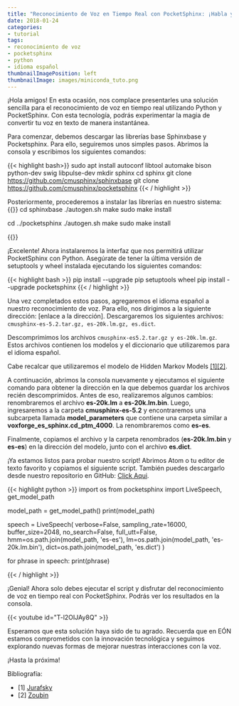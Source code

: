 ```yaml
---
title: "Reconocimiento de Voz en Tiempo Real con PocketSphinx: ¡Habla y Escucha con Python!"
date: 2018-01-24
categories:
- tutorial
tags:
- reconocimiento de voz
- pocketsphinx
- python
- idioma español
thumbnailImagePosition: left
thumbnailImage: images/miniconda_tuto.png
---
```

¡Hola amigos! En esta ocasión, nos complace presentarles una solución sencilla para el reconocimiento de voz en tiempo real utilizando Python y PocketSphinx. Con esta tecnología, podrás experimentar la magia de convertir tu voz en texto de manera instantánea.
<!--more-->

Para comenzar, debemos descargar las librerías base Sphinxbase y Pocketsphinx. Para ello, seguiremos unos simples pasos. Abrimos la consola y escribimos los siguientes comandos:

{{< highlight bash>}}
sudo apt install autoconf libtool automake bison python-dev swig libpulse-dev
mkdir sphinx
cd sphinx
git clone https://github.com/cmusphinx/sphinxbase
git clone https://github.com/cmusphinx/pocketsphinx
{{< / highlight >}}

Posteriormente, procederemos a instalar las librerías en nuestro sistema:
{{<highlight bash>}}
cd sphinxbase
./autogen.sh
make
sudo make install

cd ../pocketsphinx
./autogen.sh
make
sudo make install


{{</highlight>}}

¡Excelente! Ahora instalaremos la interfaz que nos permitirá utilizar PocketSphinx con Python. Asegúrate de tener la última versión de setuptools y wheel instalada ejecutando los siguientes comandos:

{{< highlight bash >}}
pip install --upgrade pip setuptools wheel
pip install --upgrade pocketsphinx
{{< / highlight >}}

Una vez completados estos pasos, agregaremos el idioma español a nuestro reconocimiento de voz. Para ello, nos dirigimos a la siguiente dirección: [enlace a la dirección]. Descargaremos los siguientes archivos: ```cmusphinx-es-5.2.tar.gz, es-20k.lm.gz, es.dict```.

Descomprimimos los archivos ```cmusphinx-es5.2.tar.gz y es-20k.lm.gz```. Estos archivos contienen los modelos y el diccionario que utilizaremos para el idioma español.

Cabe recalcar que utilizaremos el modelo de Hidden Markov Models [[1]](#1)[[2]](#2).

A continuación, abrimos la consola nuevamente y ejecutamos el siguiente comando para obtener la dirección en la que debemos guardar los archivos recién descomprimidos. Antes de eso, realizaremos algunos cambios: renombraremos el archivo **es-20k.lm** a **es-20k.lm.bin**. Luego, ingresaremos a la carpeta **cmusphinx-es-5.2** y encontraremos una subcarpeta llamada **model_parameters** que contiene una carpeta similar a **voxforge_es_sphinx.cd_ptm_4000**. La renombraremos como **es-es**.

Finalmente, copiamos el archivo y la carpeta renombrados (**es-20k.lm.bin** y **es-es**) en la dirección del modelo, junto con el archivo **es.dict**.

¡Ya estamos listos para probar nuestro script! Abrimos Atom o tu editor de texto favorito y copiamos el siguiente script. También puedes descargarlo desde nuestro repositorio en GitHub: [Click Aqui](https://github.com/richiprieto/SpeechRecognition).

{{< highlight python >}}
import os
from pocketsphinx import LiveSpeech, get_model_path

model_path = get_model_path()
print(model_path)

speech = LiveSpeech(
    verbose=False,
    sampling_rate=16000,
    buffer_size=2048,
    no_search=False,
    full_utt=False,
    hmm=os.path.join(model_path, 'es-es'),
    lm=os.path.join(model_path, 'es-20k.lm.bin'),
    dict=os.path.join(model_path, 'es.dict')
)

for phrase in speech:
    print(phrase)

{{< / highlight >}}

¡Genial! Ahora solo debes ejecutar el script y disfrutar del reconocimiento de voz en tiempo real con PocketSphinx. Podrás ver los resultados en la consola.

{{< youtube id="T-l2OIJAy8Q" >}}

Esperamos que esta solución haya sido de tu agrado. Recuerda que en EÓN estamos comprometidos con la innovación tecnológica y seguimos explorando nuevas formas de mejorar nuestras interacciones con la voz.

¡Hasta la próxima!

Bibliografía:
- <a id="1">[1]</a> [Jurafsky](https://web.stanford.edu/~jurafsky/slp3/9.pdf)
- <a id="2">[2]</a> [Zoubin](http://mlg.eng.cam.ac.uk/zoubin/papers/ijprai.pdf)



